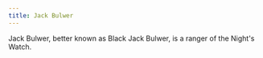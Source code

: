 ```yaml
---
title: Jack Bulwer
---
```


Jack Bulwer, better known as Black Jack Bulwer, is a ranger of the Night's Watch.


